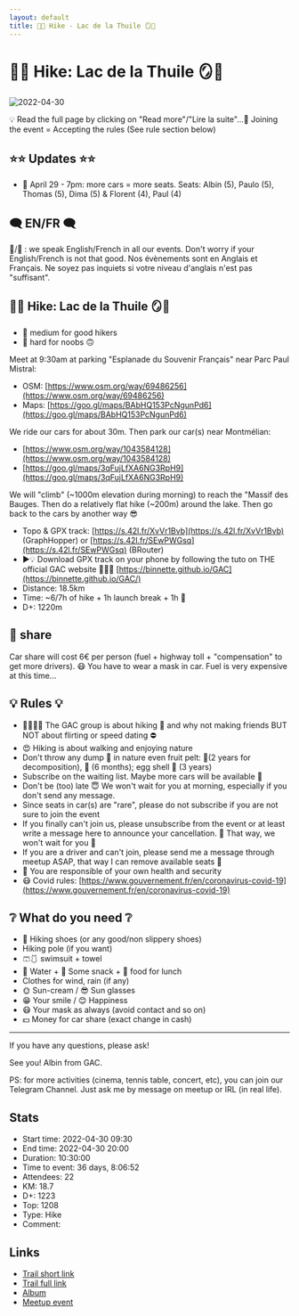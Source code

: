```yaml
---
layout: default
title: 🥾🔴 Hike - Lac de la Thuile 🪞🥰
---
```


# 🥾🔴 Hike: Lac de la Thuile 🪞🥰

![2022-04-30](../img/orig/2022-04-30.jpg)

💡 Read the full page by clicking on "Read more"/"Lire la suite"...💜
Joining the event = Accepting the rules (See rule section below)

##  ⭐⭐ Updates ⭐⭐ 

* 📅 April 29 - 7pm: more cars = more seats. Seats: Albin (5), Paulo (5), Thomas (5), Dima (5) & Florent (4), Paul (4)

##  🗨️ EN/FR 🗨️ 
🦅/🐓 : we speak English/French in all our events. Don't worry if your English/French is not that good. Nos évènements sont en Anglais et Français. Ne soyez pas inquiets si votre niveau d'anglais n'est pas "suffisant".

##  🥾🔴 Hike: Lac de la Thuile 🪞🥰 

* 🔵 medium for good hikers
* 🔴 hard for noobs 🙃

Meet at 9:30am at parking "Esplanade du Souvenir Français" near Parc Paul Mistral:

* OSM: [https://www.osm.org/way/69486256](https://www.osm.org/way/69486256)
* Maps: [https://goo.gl/maps/BAbHQ153PcNgunPd6](https://goo.gl/maps/BAbHQ153PcNgunPd6)

We ride our cars for about 30m. Then park our car(s) near Montmélian:

* [https://www.osm.org/way/1043584128](https://www.osm.org/way/1043584128)
* [https://goo.gl/maps/3qFujLfXA6NG3RpH9](https://goo.gl/maps/3qFujLfXA6NG3RpH9)

We will "climb" (\~1000m elevation during morning) to reach the "Massif des Bauges. Then do a relatively flat hike (\~200m) around the lake. Then go back to the cars by another way 😎

* Topo & GPX track: [https://s.42l.fr/XvVr1Bvb](https://s.42l.fr/XvVr1Bvb) (GraphHopper) or [https://s.42l.fr/SEwPWGsq](https://s.42l.fr/SEwPWGsq) (BRouter)
* ▶💡 Download GPX track on your phone by following the tuto on THE official GAC website 🤩😅🤣 [https://binnette.github.io/GAC](https://binnette.github.io/GAC/)
* Distance: 18.5km
* Time: \~6/7h of hike + 1h launch break + 1h 🚗
* D+: 1220m

##  🚗 share 
Car share will cost 6€ per person (fuel + highway toll + "compensation" to get more drivers). 😷 You have to wear a mask in car. Fuel is very expensive at this time...

##  💡 Rules 💡 

* 🚶‍♀️🚶‍♂️ The GAC group is about hiking 🥾 and why not making friends BUT NOT about flirting or speed dating ⛔
* 😍 Hiking is about walking and enjoying nature
* Don't throw any dump 🚮 in nature even fruit pelt: 🍌(2 years for decomposition), 🍊 (6 months); egg shell 🥚 (3 years)
* Subscribe on the waiting list. Maybe more cars will be available 🚗
* Don't be (too) late 😇 We won't wait for you at morning, especially if you don't send any message.
* Since seats in car(s) are "rare", please do not subscribe if you are not sure to join the event
* If you finally can't join us, please unsubscribe from the event or at least write a message here to announce your cancellation. 💜 That way, we won't wait for you 💜
* If you are a driver and can't join, please send me a message through meetup ASAP, that way I can remove available seats 🚗
* 💟 You are responsible of your own health and security
* 😷 Covid rules: [https://www.gouvernement.fr/en/coronavirus-covid-19](https://www.gouvernement.fr/en/coronavirus-covid-19)

##  ❔ What do you need ❔ 

* 🥾 Hiking shoes (or any good/non slippery shoes)
* Hiking pole (if you want)
* 🩳🩱 swimsuit + towel
* 🧃 Water + 🍫 Some snack + 🥗 food for lunch
* Clothes for wind, rain (if any)
* 🌞 Sun-cream / 😎 Sun glasses
* 😁 Your smile / 😊 Happiness
* 😷 Your mask as always (avoid contact and so on)
* 💵 Money for car share (exact change in cash)

***

If you have any questions, please ask!

See you! Albin from GAC.

PS: for more activities (cinema, tennis table, concert, etc), you can join our Telegram Channel. Just ask me by message on meetup or IRL (in real life).

## Stats

- Start time: 2022-04-30 09:30
- End time: 2022-04-30 20:00
- Duration: 10:30:00
- Time to event: 36 days, 8:06:52
- Attendees: 22
- KM: 18.7
- D+: 1223
- Top: 1208
- Type: Hike
- Comment: 

## Links

- [Trail short link](https://s.42l.fr/SEwPWGsq)
- [Trail full link]()
- [Album](https://binnette.github.io/GacImg2022/2022-04-30-🥾🔴-Hike-Lac-de-la-Thuile-🪞🥰.html)
- [Meetup event](https://www.meetup.com/grenoble-adventure-club-english-french/events/284833952/)
